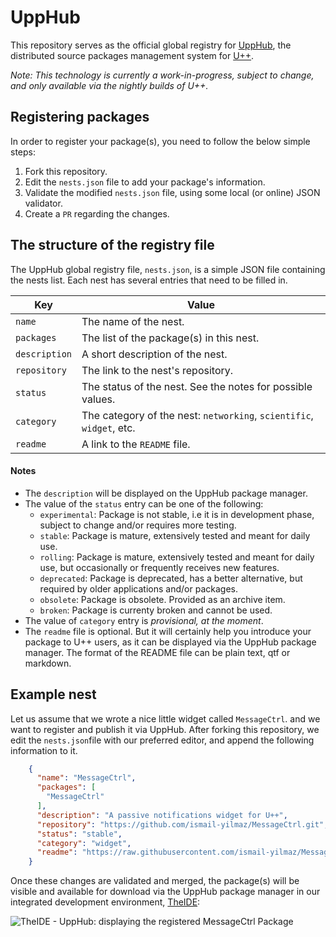 # UppHub

This repository serves as the official global registry for [UppHub](https://www.ultimatepp.org/app$ide$UppHub_en-us.html), the distributed source packages management system for [U++](https://www.ultimatepp.org/index.html).

*Note: This technology is currently a work-in-progress, subject to change, and only available via the nightly builds of U++.*

## Registering packages

In order to register your package(s), you need to follow the below simple steps:

1. Fork this repository.
2. Edit the `nests.json` file to add your package's information.
3. Validate the modified `nests.json` file, using some local (or online) JSON validator.
4. Create a `PR` regarding the changes.

## The structure of the registry file

The UppHub global registry file, `nests.json`, is a  simple JSON file containing the nests list. Each nest has several entries that need to be filled in.

| Key           | Value                                                               |
|---            | --                                                                  |
| `name`        | The name of the nest.                                               |
| `packages`    | The list of the package(s) in this nest.                            | 
| `description` | A short description of the nest.                                    |
| `repository`  | The link to the nest's repository.                                  |
| `status`      | The status of the nest. See the notes for possible values.          |
| `category`    | The category of the nest: `networking`, `scientific`, `widget`, etc.|
| `readme`      | A link to the `README` file.                                        |

#### Notes

- The `description` will be displayed on the UppHub package manager.
- The value of the `status` entry can be one of the following:
    + `experimental`: Package is not stable, i.e it is in development phase, subject to change and/or requires more testing.
    + `stable`: Package is mature, extensively tested and meant for daily use.
    + `rolling`: Package is mature, extensively tested and meant for daily use, but occasionally or frequently receives new features.
    + `deprecated`: Package is deprecated, has a better alternative, but required by older applications and/or packages.
    + `obsolete`: Package is obsolete. Provided as an archive item.
    + `broken`: Package is currenty broken and cannot be used.
- The value of `category` entry is *provisional, at the moment*.
- The `readme`  file is optional. But it will certainly help you introduce your package to U++ users, as it can be displayed via the UppHub package manager. The format of the README file can be plain text, qtf or markdown.

## Example nest

Let us assume that we wrote a nice little widget called `MessageCtrl`. and we want to register and publish it via UppHub. After forking this repository, we edit the `nests.json`file with our preferred editor, and append the following information to it.

```json
    {
      "name": "MessageCtrl",
      "packages": [
        "MessageCtrl"
      ],
      "description": "A passive notifications widget for U++",
      "repository": "https://github.com/ismail-yilmaz/MessageCtrl.git",
      "status": "stable",
      "category": "widget",
      "readme": "https://raw.githubusercontent.com/ismail-yilmaz/MessageCtrl/main/README.md"
    }
```
Once these changes are validated and merged, the package(s) will be visible and available for download via the UppHub package manager in our integrated development environment, [TheIDE](https://www.ultimatepp.org/app$ide$GettingStarted_en-us.html):

![TheIDE - UppHub: displaying the registered MessageCtrl Package](Doc/Pictures/UppHub.png)
